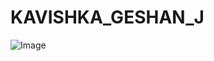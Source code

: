 # KAVISHKA_GESHAN_J
![Image](https://github.com/user-attachments/assets/2d7de354-1abc-4f8b-8697-0d2f929b1d0b)
